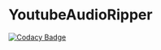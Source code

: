 # YoutubeAudioRipper
[![Codacy Badge](https://api.codacy.com/project/badge/Grade/68d2976074624a878b151ebf8ac83c63)](https://app.codacy.com/gh/CodaCrew-Code-Labs/YoutubeAudioRipper?utm_source=github.com&utm_medium=referral&utm_content=CodaCrew-Code-Labs/YoutubeAudioRipper&utm_campaign=Badge_Grade)